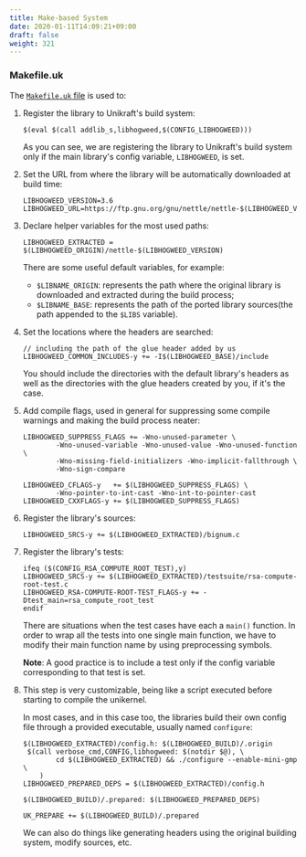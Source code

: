 ```yaml
---
title: Make-based System
date: 2020-01-11T14:09:21+09:00
draft: false
weight: 321
---
```


### Makefile.uk

The [`Makefile.uk` file](https://github.com/unikraft/lib-libhogweed/blob/staging/Makefile.uk) is used to:

1. Register the library to Unikraft's build system:

   ```make
   $(eval $(call addlib_s,libhogweed,$(CONFIG_LIBHOGWEED)))
   ```

   As you can see, we are registering the library to Unikraft's build system only if the main library's config variable, `LIBHOGWEED`, is set.

1. Set the URL from where the library will be automatically downloaded at build time:

   ```make
   LIBHOGWEED_VERSION=3.6
   LIBHOGWEED_URL=https://ftp.gnu.org/gnu/nettle/nettle-$(LIBHOGWEED_VERSION).tar.gz
   ```

1. Declare helper variables for the most used paths:

   ```make
   LIBHOGWEED_EXTRACTED = $(LIBHOGWEED_ORIGIN)/nettle-$(LIBHOGWEED_VERSION)
   ```

   There are some useful default variables, for example:

   * `$LIBNAME_ORIGIN`: represents the path where the original library is downloaded and extracted during the build process;
   * `$LIBNAME_BASE`: represents the path of the ported library sources(the path appended to the `$LIBS` variable).

1. Set the locations where the headers are searched:

   ```make
   // including the path of the glue header added by us
   LIBHOGWEED_COMMON_INCLUDES-y += -I$(LIBHOGWEED_BASE)/include
   ```

   You should include the directories with the default library's headers as well as the directories with the glue headers created by you, if it's the case.

1. Add compile flags, used in general for suppressing some compile warnings and making the build process neater:

   ```make
   LIBHOGWEED_SUPPRESS_FLAGS += -Wno-unused-parameter \
           -Wno-unused-variable -Wno-unused-value -Wno-unused-function \
           -Wno-missing-field-initializers -Wno-implicit-fallthrough \
           -Wno-sign-compare

   LIBHOGWEED_CFLAGS-y   += $(LIBHOGWEED_SUPPRESS_FLAGS) \
           -Wno-pointer-to-int-cast -Wno-int-to-pointer-cast
   LIBHOGWEED_CXXFLAGS-y += $(LIBHOGWEED_SUPPRESS_FLAGS)
   ```

1. Register the library's sources:

   ```make
   LIBHOGWEED_SRCS-y += $(LIBHOGWEED_EXTRACTED)/bignum.c
   ```

1. Register the library's tests:

   ```make
   ifeq ($(CONFIG_RSA_COMPUTE_ROOT_TEST),y)
   LIBHOGWEED_SRCS-y += $(LIBHOGWEED_EXTRACTED)/testsuite/rsa-compute-root-test.c
   LIBHOGWEED_RSA-COMPUTE-ROOT-TEST_FLAGS-y += -Dtest_main=rsa_compute_root_test
   endif
   ```

   There are situations when the test cases have each a `main()` function.
   In order to wrap all the tests into one single main function, we have to modify their main function name by using preprocessing symbols.

   **Note**: A good practice is to include a test only if the config variable corresponding to that test is set.

1. This step is very customizable, being like a script executed before starting to compile the unikernel.

   In most cases, and in this case too, the libraries build their own config file through a provided executable, usually named `configure`:

   ```make
   $(LIBHOGWEED_EXTRACTED)/config.h: $(LIBHOGWEED_BUILD)/.origin
   	$(call verbose_cmd,CONFIG,libhogweed: $(notdir $@), \
           cd $(LIBHOGWEED_EXTRACTED) && ./configure --enable-mini-gmp \
       )
   LIBHOGWEED_PREPARED_DEPS = $(LIBHOGWEED_EXTRACTED)/config.h

   $(LIBHOGWEED_BUILD)/.prepared: $(LIBHOGWEED_PREPARED_DEPS)

   UK_PREPARE += $(LIBHOGWEED_BUILD)/.prepared
   ```

   We can also do things like generating headers using the original building system, modify sources, etc.

